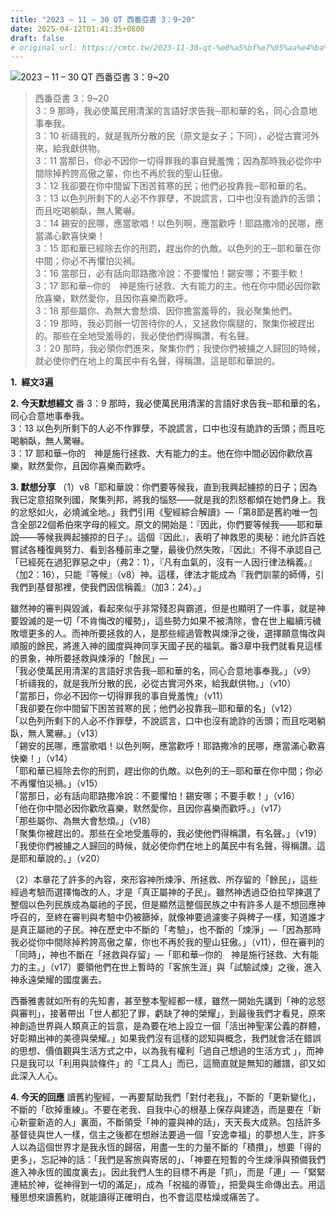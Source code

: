 ```yaml
---
title: "2023 – 11 – 30 QT 西番亞書 3：9~20"
date: 2025-04-12T01:41:35+0800
draft: false
# original_url: https://cmtc.tw/2023-11-30-qt-%e8%a5%bf%e7%95%aa%e4%ba%9e%e6%9b%b8-3%ef%bc%9a920
---
```


![2023 – 11 – 30 QT  西番亞書 3：9\~20](/images/qt.jpg  "2023 – 11 – 30 QT  西番亞書 3：9\~20")

> 西番亞書 3：9\~20  
> 3：9 那時，我必使萬民用清潔的言語好求告我─耶和華的名，同心合意地事奉我。  
> 3：10 祈禱我的，就是我所分散的民（原文是女子；下同），必從古實河外來，給我獻供物。  
> 3：11 當那日，你必不因你一切得罪我的事自覺羞愧；因為那時我必從你中間除掉矜誇高傲之輩，你也不再於我的聖山狂傲。  
> 3：12 我卻要在你中間留下困苦貧寒的民；他們必投靠我─耶和華的名。  
> 3：13 以色列所剩下的人必不作罪孽，不說謊言，口中也沒有詭詐的舌頭；而且吃喝躺臥，無人驚嚇。  
> 3：14 錫安的民哪，應當歌唱！以色列啊，應當歡呼！耶路撒冷的民哪，應當滿心歡喜快樂！  
> 3：15 耶和華已經除去你的刑罰，趕出你的仇敵。以色列的王─耶和華在你中間；你必不再懼怕災禍。  
> 3：16 當那日，必有話向耶路撒冷說：不要懼怕！錫安哪；不要手軟！  
> 3：17 耶和華─你的　神是施行拯救、大有能力的主。他在你中間必因你歡欣喜樂，默然愛你，且因你喜樂而歡呼。  
> 3：18 那些屬你、為無大會愁煩、因你擔當羞辱的，我必聚集他們。  
> 3：19 那時，我必罰辦一切苦待你的人，又拯救你瘸腿的，聚集你被趕出的。那些在全地受羞辱的，我必使他們得稱讚，有名聲。  
> 3：20 那時，我必領你們進來，聚集你們；我使你們被擄之人歸回的時候，就必使你們在地上的萬民中有名聲，得稱讚。這是耶和華說的。

**1.  經文3遍**

**2. 今天默想經文**
番 3：9 那時，我必使萬民用清潔的言語好求告我─耶和華的名，同心合意地事奉我。  
3：13 以色列所剩下的人必不作罪孽，不說謊言，口中也沒有詭詐的舌頭；而且吃喝躺臥，無人驚嚇。  
3：17 耶和華─你的　神是施行拯救、大有能力的主。他在你中間必因你歡欣喜樂，默然愛你，且因你喜樂而歡呼。

**3. 默想分享**
（1）v8「耶和華說：你們要等候我，直到我興起擄掠的日子；因為我已定意招聚列國，聚集列邦，將我的惱怒——就是我的烈怒都傾在她們身上。我的忿怒如火，必燒滅全地。」我們引用《聖經綜合解讀》—「第8節是舊約唯一包含全部22個希伯來字母的經文。原文的開始是：『因此，你們要等候我——耶和華說——等候我興起擄掠的日子』。這個『因此』，表明了神救恩的奧秘：祂允許百姓嘗試各種復興努力、看到各種前車之鑒，最後仍然失敗，『因此』不得不承認自己「已經死在過犯罪惡之中」（弗2：1），『凡有血氣的，沒有一人因行律法稱義。』（加2：16），只能『等候』（v8）神。這樣，律法才能成為『我們訓蒙的師傅，引我們到基督那裡，使我們因信稱義』（加3：24）。」

雖然神的審判與毀滅，看起來似乎非常殘忍與霸道，但是也顯明了一件事，就是神要毀滅的是一切「不肯悔改的權勢」，這些勢力如果不被清除，會在世上繼續污穢敗壞更多的人。而神所要拯救的人，是那些經過管教與煉淨之後，選擇願意悔改與順服的餘民，將進入神的國度與神同享天國子民的福氣。番3章中我們就看見這樣的景象，神所要拯救與煉淨的「餘民」—  
「我必使萬民用清潔的言語好求告我─耶和華的名，同心合意地事奉我。」（v9）  
「祈禱我的，就是我所分散的民，必從古實河外來，給我獻供物。」（v10）  
「當那日，你必不因你一切得罪我的事自覺羞愧」（v11）  
「我卻要在你中間留下困苦貧寒的民；他們必投靠我─耶和華的名」（v12）  
「以色列所剩下的人必不作罪孽，不說謊言，口中也沒有詭詐的舌頭；而且吃喝躺臥，無人驚嚇。」（v13）  
「錫安的民哪，應當歌唱！以色列啊，應當歡呼！耶路撒冷的民哪，應當滿心歡喜快樂！」（v14）  
「耶和華已經除去你的刑罰，趕出你的仇敵。以色列的王─耶和華在你中間；你必不再懼怕災禍。」（v15）  
「當那日，必有話向耶路撒冷說：不要懼怕！錫安哪；不要手軟！」（v16）  
「他在你中間必因你歡欣喜樂，默然愛你，且因你喜樂而歡呼。」（v17）  
「那些屬你、為無大會愁煩。」（v18）  
「聚集你被趕出的。那些在全地受羞辱的，我必使他們得稱讚，有名聲。」（v19）  
「我使你們被擄之人歸回的時候，就必使你們在地上的萬民中有名聲，得稱讚。這是耶和華說的。」（v20）

（2）本章花了許多的內容，來形容神所煉淨、所拯救、所存留的「餘民」，這些經過考驗而選擇悔改的人，才是「真正屬神的子民」。雖然神透過亞伯拉罕揀選了整個以色列民族成為屬祂的子民，但是顯然這整個民族之中有許多人是不想回應神呼召的，至終在審判與考驗中仍被篩掉，就像神要過濾麥子與稗子一樣，知道誰才是真正屬祂的子民。神在歷史中不斷的「考驗」，也不斷的「煉淨」—「因為那時我必從你中間除掉矜誇高傲之輩，你也不再於我的聖山狂傲。」（v11），但在審判的「同時」，神也不斷在「拯救與存留」—「耶和華─你的　神是施行拯救、大有能力的主。」（v17）要領他們在世上暫時的「客旅生涯」與「試驗試煉」之後，進入神永遠榮耀的國度裏去。

西番雅書就如所有的先知書，甚至整本聖經都一樣，雖然一開始先講到「神的忿怒與審判」，接著帶出「世人都犯了罪，虧缺了神的榮耀」，到最後我們才看見，原來神創造世界與人類真正的旨意，是為要在地上設立一個「活出神聖潔公義的群體，好彰顯出神的美德與榮耀。」如果我們沒有這樣的認知與概念，我們就會活在錯誤的思想、價值觀與生活方式之中，以為我有權利「過自己想過的生活方式 」，而神只是我可以「利用與談條件」的「工具人」而已，這簡直就是無知的離譜，卻又如此深入人心。

**4. 今天的回應**
讀舊約聖經，一再要幫助我們「對付老我」，不斷的「更新變化」，不斷的「砍掉重練」。不要在老我、自我中心的根基上保存與建造，而是要在「新心新靈新造的人」裏面，不斷領受「神的靈與神的話」，天天長大成熟。包括許多基督徒與世人一樣，信主之後都在想辦法要過一個「安逸幸福」的夢想人生，許多人以為這個世界才是我永恆的歸宿，用盡一生的力量不斷的「積攢」，想要「得的更多」，忘記神的話：「我們是客旅與寄居的」、「神要在短暫的今生煉淨與預備我們進入神永恆的國度裏去」。因此我們人生的目標不再是「抓」，而是「連」—「緊緊連結於神，從神得到一切的滿足」，成為「祝福的導管」，把愛與生命傳出去。用這種思想來讀舊約，就能讀得正確明白，也不會這麼枯燥或痛苦了。
